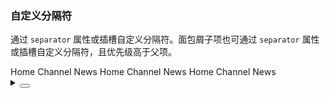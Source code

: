 ### 自定义分隔符

通过 `separator` 属性或插槽自定义分隔符。面包屑子项也可通过 `separator` 属性或插槽自定义分隔符，且优先级高于父项。

<div class="cell-demo vp-raw">
  <yc-space direction="vertical">
    <yc-breadcrumb>
      <template #separator>
        <icon-right />
      </template>
      <yc-breadcrumb-item>Home</yc-breadcrumb-item>
      <yc-breadcrumb-item>Channel</yc-breadcrumb-item>
      <yc-breadcrumb-item>News</yc-breadcrumb-item>
    </yc-breadcrumb>
    <yc-breadcrumb separator="~">
      <yc-breadcrumb-item>Home</yc-breadcrumb-item>
      <yc-breadcrumb-item>Channel</yc-breadcrumb-item>
      <yc-breadcrumb-item>News</yc-breadcrumb-item>
    </yc-breadcrumb>
    <yc-breadcrumb>
      <template #separator>
        <icon-right />
      </template>
      <yc-breadcrumb-item separator="->">Home</yc-breadcrumb-item>
      <yc-breadcrumb-item>Channel</yc-breadcrumb-item>
      <yc-breadcrumb-item>News</yc-breadcrumb-item>
    </yc-breadcrumb>
  </yc-space>
</div>

<details>
<summary>
 <button class="code-btn"  >
    <icon-code />
 </button>
</summary>

```vue
<template>
  <yc-space direction="vertical">
    <yc-breadcrumb>
      <template #separator>
        <icon-right />
      </template>
      <yc-breadcrumb-item>Home</yc-breadcrumb-item>
      <yc-breadcrumb-item>Channel</yc-breadcrumb-item>
      <yc-breadcrumb-item>News</yc-breadcrumb-item>
    </yc-breadcrumb>
    <yc-breadcrumb separator="~">
      <yc-breadcrumb-item>Home</yc-breadcrumb-item>
      <yc-breadcrumb-item>Channel</yc-breadcrumb-item>
      <yc-breadcrumb-item>News</yc-breadcrumb-item>
    </yc-breadcrumb>
    <yc-breadcrumb>
      <template #separator>
        <icon-right />
      </template>
      <yc-breadcrumb-item separator="->">Home</yc-breadcrumb-item>
      <yc-breadcrumb-item>Channel</yc-breadcrumb-item>
      <yc-breadcrumb-item>News</yc-breadcrumb-item>
    </yc-breadcrumb>
  </yc-space>
</template>
```

</details>
